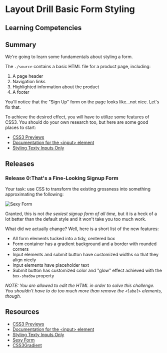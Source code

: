# Layout Drill Basic Form Styling

## Learning Competencies

## Summary

We're going to learn some fundamentals about styling a form.

The `./source` contains a basic HTML file for a product page, including:

1. A page header
2. Navigation links
3. Highlighted information about the product
4. A footer

You'll notice that the "Sign Up" form on the page looks like...not nice.  Let's
fix that.

To achieve the desired effect, you will have to utilize some features of CSS3.
You should do your own research too, but here are some good places to start:

- [CSS3 Previews][]
- [Documentation for the &lt;input&gt; element][]
- [Styling Texty Inputs Only][]

## Releases

### Release 0:That's a Fine-Looking Signup Form

Your task: use CSS to transform the existing grossness into something
approximating the following:

![Sexy Form][]

Granted, this is not *the sexiest signup form of all time*, but it is a heck of
a lot better than the default style and it won't take you too much work.

What did we actually change?  Well, here is a short list of the new features:

* All form elements tucked into a tidy, centered box
* Form container has a gradient background and a border with rounded corners
* Input elements and submit button have customized widths so that they align nicely
* Input elements have placeholder text
* Submit button has customized color and "glow" effect achieved with the `box-shadow` property

*NOTE: You are allowed to edit the HTML in order to solve this challenge.  You
shouldn't have to do too much more than remove the `<label>` elements, though.*


## Resources

* [CSS3 Previews][]
* [Documentation for the &lt;input&gt; element][]
* [Styling Texty Inputs Only][]
* [Sexy Form][]
* [CSS3Gradient][]

[CSS3 Previews]: http://www.css3.info/preview/
[Documentation for the &lt;input&gt; element]: https://developer.mozilla.org/en-US/docs/HTML/Element/input
[Styling Texty Inputs Only]: http://css-tricks.com/styling-texty-inputs-only/
[Sexy Form]: http://f.cl.ly/items/3c422L302j0z1j0j0w24/sexy_form.png
[CSS3Gradient]: http://www.css3files.com/gradient/
